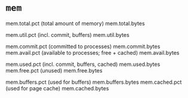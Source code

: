 # `mem`

mem.total.pct (total amount of memory)
mem.total.bytes

mem.util.pct (incl. commit, buffers)
mem.util.bytes

mem.commit.pct (committed to processes)
mem.commit.bytes
mem.avail.pct (available to processes; free + cached)
mem.avail.bytes

mem.used.pct (incl. commit, buffers, cached)
mem.used.bytes
mem.free.pct (unused)
mem.free.bytes

mem.buffers.pct (used for buffers)
mem.buffers.bytes
mem.cached.pct (used for page cache)
mem.cached.bytes
